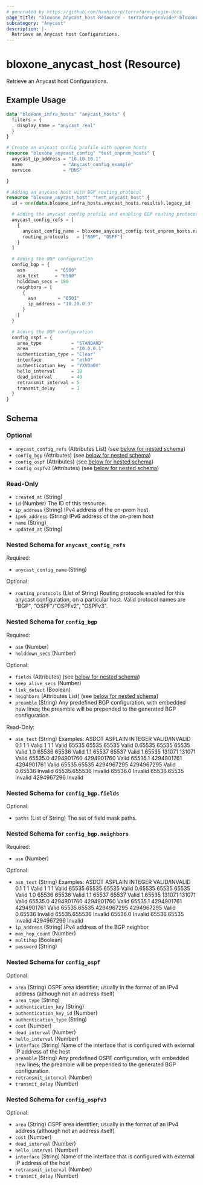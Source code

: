 ```yaml
---
# generated by https://github.com/hashicorp/terraform-plugin-docs
page_title: "bloxone_anycast_host Resource - terraform-provider-bloxone"
subcategory: "Anycast"
description: |-
  Retrieve an Anycast host Configurations.
---
```


# bloxone_anycast_host (Resource)

Retrieve an Anycast host Configurations.

## Example Usage

```terraform
data "bloxone_infra_hosts" "anycast_hosts" {
  filters = {
    display_name = "anycast_real"
  }
}

# Create an anycast config profile with onprem hosts
resource "bloxone_anycast_config" "test_onprem_hosts" {
  anycast_ip_address = "10.10.10.1"
  name               = "Anycast_config_example"
  service            = "DNS"

}

# Adding an anycast host with BGP routing protocol
resource "bloxone_anycast_host" "test_anycast_host" {
  id = one(data.bloxone_infra_hosts.anycast_hosts.results).legacy_id

  # Adding the anycast config profile and enabling BGP routing protocol
  anycast_config_refs = [
    {
      anycast_config_name = bloxone_anycast_config.test_onprem_hosts.name
      routing_protocols   = ["BGP", "OSPF"]
    }
  ]

  # Adding the BGP configuration
  config_bgp = {
    asn           = "6500"
    asn_text      = "6500"
    holddown_secs = 180
    neighbors = [
      {
        asn        = "6501"
        ip_address = "10.20.0.3"
      }
    ]
  }

  # Adding the BGP configuration
  config_ospf = {
    area_type           = "STANDARD"
    area                = "10.0.0.1"
    authentication_type = "Clear"
    interface           = "eth0"
    authentication_key  = "YXV0aGV"
    hello_interval      = 10
    dead_interval       = 40
    retransmit_interval = 5
    transmit_delay      = 1
  }
}
```

<!-- schema generated by tfplugindocs -->
## Schema

### Optional

- `anycast_config_refs` (Attributes List) (see [below for nested schema](#nestedatt--anycast_config_refs))
- `config_bgp` (Attributes) (see [below for nested schema](#nestedatt--config_bgp))
- `config_ospf` (Attributes) (see [below for nested schema](#nestedatt--config_ospf))
- `config_ospfv3` (Attributes) (see [below for nested schema](#nestedatt--config_ospfv3))

### Read-Only

- `created_at` (String)
- `id` (Number) The ID of this resource.
- `ip_address` (String) IPv4 address of the on-prem host
- `ipv6_address` (String) IPv6 address of the on-prem host
- `name` (String)
- `updated_at` (String)

<a id="nestedatt--anycast_config_refs"></a>
### Nested Schema for `anycast_config_refs`

Required:

- `anycast_config_name` (String)

Optional:

- `routing_protocols` (List of String) Routing protocols enabled for this anycast configuration, on a particular host. Valid protocol names are "BGP", "OSPF"/"OSPFv2", "OSPFv3".


<a id="nestedatt--config_bgp"></a>
### Nested Schema for `config_bgp`

Required:

- `asn` (Number)
- `holddown_secs` (Number)

Optional:

- `fields` (Attributes) (see [below for nested schema](#nestedatt--config_bgp--fields))
- `keep_alive_secs` (Number)
- `link_detect` (Boolean)
- `neighbors` (Attributes List) (see [below for nested schema](#nestedatt--config_bgp--neighbors))
- `preamble` (String) Any predefined BGP configuration, with embedded new lines; the preamble will be prepended to the generated BGP configuration.

Read-Only:

- `asn_text` (String) Examples:     ASDOT        ASPLAIN     INTEGER     VALID/INVALID     0.1          1           1           Valid     1            1           1           Valid     65535        65535       65535       Valid     0.65535      65535       65535       Valid     1.0          65536       65536       Valid     1.1          65537       65537       Valid     1.65535      131071      131071      Valid     65535.0      4294901760  4294901760  Valid     65535.1      4294901761  4294901761  Valid     65535.65535  4294967295  4294967295  Valid      0.65536                              Invalid     65535.655536                         Invalid     65536.0                              Invalid     65536.65535                          Invalid                  4294967296              Invalid

<a id="nestedatt--config_bgp--fields"></a>
### Nested Schema for `config_bgp.fields`

Optional:

- `paths` (List of String) The set of field mask paths.


<a id="nestedatt--config_bgp--neighbors"></a>
### Nested Schema for `config_bgp.neighbors`

Required:

- `asn` (Number)

Optional:

- `asn_text` (String) Examples:     ASDOT        ASPLAIN     INTEGER     VALID/INVALID     0.1          1           1           Valid     1            1           1           Valid     65535        65535       65535       Valid     0.65535      65535       65535       Valid     1.0          65536       65536       Valid     1.1          65537       65537       Valid     1.65535      131071      131071      Valid     65535.0      4294901760  4294901760  Valid     65535.1      4294901761  4294901761  Valid     65535.65535  4294967295  4294967295  Valid      0.65536                              Invalid     65535.655536                         Invalid     65536.0                              Invalid     65536.65535                          Invalid                  4294967296              Invalid
- `ip_address` (String) IPv4 address of the BGP neighbor
- `max_hop_count` (Number)
- `multihop` (Boolean)
- `password` (String)



<a id="nestedatt--config_ospf"></a>
### Nested Schema for `config_ospf`

Optional:

- `area` (String) OSPF area identifier; usually in the format of an IPv4 address (although not an address itself)
- `area_type` (String)
- `authentication_key` (String)
- `authentication_key_id` (Number)
- `authentication_type` (String)
- `cost` (Number)
- `dead_interval` (Number)
- `hello_interval` (Number)
- `interface` (String) Name of the interface that is configured with external IP address of the host
- `preamble` (String) Any predefined OSPF configuration, with embedded new lines; the preamble will be prepended to the generated BGP configuration.
- `retransmit_interval` (Number)
- `transmit_delay` (Number)


<a id="nestedatt--config_ospfv3"></a>
### Nested Schema for `config_ospfv3`

Optional:

- `area` (String) OSPF area identifier; usually in the format of an IPv4 address (although not an address itself)
- `cost` (Number)
- `dead_interval` (Number)
- `hello_interval` (Number)
- `interface` (String) Name of the interface that is configured with external IP address of the host
- `retransmit_interval` (Number)
- `transmit_delay` (Number)
